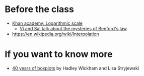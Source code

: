 # Before the class

- [Khan academy: Logarithmic scale](https://www.khanacademy.org/math/algebra2/logarithms-tutorial/logarithmic-scale-patterns/v/logarithmic-scale)
  - [Vi and Sal talk about the mysteries of Benford's law](https://www.khanacademy.org/math/algebra2/logarithms-tutorial/logarithmic-scale-patterns/v/vi-and-sal-talk-about-the-mysteries-of-benford-s-law)
- https://en.wikipedia.org/wiki/Interpolation

# If you want to know more

- [40 years of boxplots](http://vita.had.co.nz/papers/boxplots.pdf) by Hadley Wickham and Lisa Stryjewski
